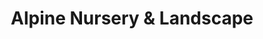 ---
title: "Alpine Nursery & Landscape"
url: /south-hill/alpine-nursery-and-landscape/
shop: garden centre
---
